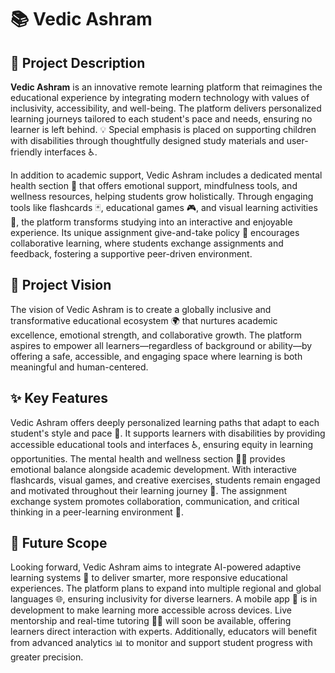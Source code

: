# 📚 Vedic Ashram

## 📘 Project Description

**Vedic Ashram** is an innovative remote learning platform that reimagines the educational experience by integrating modern technology with values of inclusivity, accessibility, and well-being. The platform delivers personalized learning journeys tailored to each student's pace and needs, ensuring no learner is left behind. 💡 Special emphasis is placed on supporting children with disabilities through thoughtfully designed study materials and user-friendly interfaces ♿. 

In addition to academic support, Vedic Ashram includes a dedicated mental health section 🧠 that offers emotional support, mindfulness tools, and wellness resources, helping students grow holistically. Through engaging tools like flashcards 🃏, educational games 🎮, and visual learning activities 🎨, the platform transforms studying into an interactive and enjoyable experience. Its unique assignment give-and-take policy 🔄 encourages collaborative learning, where students exchange assignments and feedback, fostering a supportive peer-driven environment.

## 🎯 Project Vision

The vision of Vedic Ashram is to create a globally inclusive and transformative educational ecosystem 🌍 that nurtures academic excellence, emotional strength, and collaborative growth. The platform aspires to empower all learners—regardless of background or ability—by offering a safe, accessible, and engaging space where learning is both meaningful and human-centered.

## ✨ Key Features

Vedic Ashram offers deeply personalized learning paths that adapt to each student's style and pace 🧩. It supports learners with disabilities by providing accessible educational tools and interfaces ♿, ensuring equity in learning opportunities. The mental health and wellness section 🧘‍♂️ provides emotional balance alongside academic development. With interactive flashcards, visual games, and creative exercises, students remain engaged and motivated throughout their learning journey 🎯. The assignment exchange system promotes collaboration, communication, and critical thinking in a peer-learning environment 🤝.

## 🚀 Future Scope

Looking forward, Vedic Ashram aims to integrate AI-powered adaptive learning systems 🤖 to deliver smarter, more responsive educational experiences. The platform plans to expand into multiple regional and global languages 🌐, ensuring inclusivity for diverse learners. A mobile app 📱 is in development to make learning more accessible across devices. Live mentorship and real-time tutoring 👨‍🏫 will soon be available, offering learners direct interaction with experts. Additionally, educators will benefit from advanced analytics 📊 to monitor and support student progress with greater precision.

